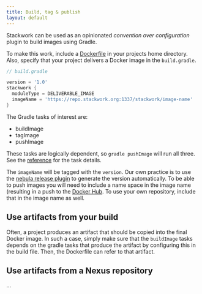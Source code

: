 ```yaml
---
title: Build, tag & publish
layout: default
---
```

Stackwork can be used as an opinionated *convention over configuration* plugin to build images using Gradle.

To make this work, include a [Dockerfile](https://docs.docker.com/engine/reference/builder/) in your projects home directory.
Also, specify that your project delivers a Docker image in the `build.gradle`.

~~~ groovy
// build.gradle

version = '1.0'
stackwork {
  moduleType = DELIVERABLE_IMAGE
  imageName = 'https://repo.stackwork.org:1337/stackwork/image-name'
}
~~~

The Gradle tasks of interest are:

- buildImage
- tagImage
- pushImage

These tasks are logically dependent, so `gradle pushImage` will run all three. See the [reference](/reference/tasks/) for the task details.

The `imageName` will be tagged with the `version`. Our own practice is to use the 
[nebula release plugin](https://github.com/nebula-plugins/nebula-release-plugin) to generate the version automatically.
To be able to push images you will need to include a name space in the image name (resulting in a push to the
[Docker Hub](https://hub.docker.com/). To use your own repository, include that in the image name as well.

## Use artifacts from your build

Often, a project produces an artifact that should be copied into the final Docker image.
In such a case, simply make sure that the `buildImage` tasks depends on the gradle tasks that produce the artifact by configuring this in
the build file. Then, the Dockerfile can refer to that artifact.  

## Use artifacts from a Nexus repository

...
